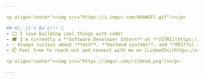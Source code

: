 ```yaml
---

<p align="center"><img src="https://i.imgur.com/A6bWGFl.gif"/></p>

## Hi, it's Bảo!!! 👋
- 👨‍💻 I love building cool things with code!
- 🎓 I'm currently a **Software Developer Intern** at **[GTRI](https://www.gtri.gatech.edu/)** (Georgia Tech Research Institute)!
- 💡 Always curious about **tech**, **backend systems**, and **RESTful APIs** 🧠
- 📫 Feel free to reach out and connect with me on [LinkedIn](https://www.linkedin.com/in/bao-than-17b200250/)!

<p align="center"><img src="https://imgur.com/rilHVxA.png"/></p>

---
```


<!--
**BaoThan/BaoThan** is a ✨ _special_ ✨ repository because its `README.md` (this file) appears on your GitHub profile.

Here are some ideas to get you started:

- 🔭 I’m currently working on ...
- 🌱 I’m currently learning ...
- 👯 I’m looking to collaborate on ...
- 🤔 I’m looking for help with ...
- 💬 Ask me about ...
- 📫 How to reach me: ...
- 😄 Pronouns: ...
- ⚡ Fun fact: ...
-->
